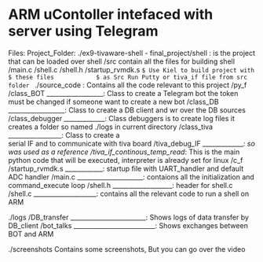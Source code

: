 # ARM uContoller intefaced with server using Telegram
Files:
Project_Folder:
./ex9-tivaware-shell - final_project/shell : is the project that can be loaded over shell
	/src contain all the files for building shell
		/main.c
		/shell.c
		/shell.h
		/startup_rvmdk.s
		```
		$ Use Kiel to build project with 
		$ these files 		    
		$ as Src Run Putty or tiva_if file from src folder 
		```
./source_code : Contains all the code relevant to this project
	/py_f
		/class_BOT __________________: 
			Class to create a Telegram bot 
			the token must be changed 
			if someone want to create a new bot 
		/class_DB  __________________: 
			Class to create a DB client 
			and wr over the DB sources
		/class_debugger _____________: 
			Class debuggers is to create log files 
			it creates a folder so named ./logs 
			in current directory
		/class_tiva _________________: 
			Class to create a 	
			serial IF and to communicate 
			with tiva board
		/tiva_debug_IF ______________: 
			so was used as a reference
		/tiva_if_continous_temp_read_: 
			This is the main python code 
			that will be executed, 
			interpreter is already set for linux
	/c_f
		/startup_rvmdk.s ____________: 
			startup file with UART_handler 
			and default ADC handler
		/main.c _____________________: 
			contaions all the initialization 
			and command_execute loop
		/shell.h  ___________________: 
			header for shell.c
		/shell.c ____________________: 
			contains all the relevant code 
			to run a shell on ARM

./logs
	/DB_transfer ________________________: 
		Shows logs of data transfer by DB_client
	/bot_talks __________________________: 
		Shows exchanges between BOT and ARM

./screenshots
	Contains some screenshots, But you can go over the video 
    

